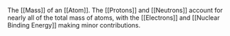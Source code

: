 The [[Mass]] of an [[Atom]]. The [[Protons]] and [[Neutrons]] account for nearly all of the total mass of atoms, with the [[Electrons]] and [[Nuclear Binding Energy]] making minor contributions. 